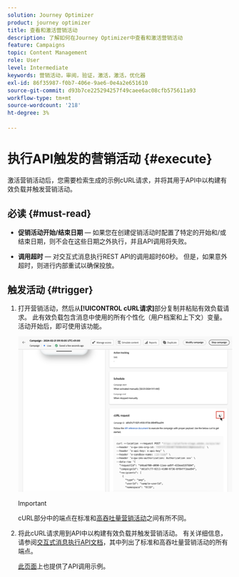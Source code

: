 ```yaml
---
solution: Journey Optimizer
product: journey optimizer
title: 查看和激活营销活动
description: 了解如何在Journey Optimizer中查看和激活营销活动
feature: Campaigns
topic: Content Management
role: User
level: Intermediate
keywords: 营销活动，审阅，验证，激活，激活，优化器
exl-id: 86f35987-f0b7-406e-9ae6-0e4a2e651610
source-git-commit: d93b7ce225294257f49caee6ac08cfb575611a93
workflow-type: tm+mt
source-wordcount: '218'
ht-degree: 3%

---
```



# 执行API触发的营销活动 {#execute}

激活营销活动后，您需要检索生成的示例cURL请求，并将其用于API中以构建有效负载并触发营销活动。

## 必读 {#must-read}

* **促销活动开始/结束日期** — 如果您在创建促销活动时配置了特定的开始和/或结束日期，则不会在这些日期之外执行，并且API调用将失败。

* **调用超时** — 对交互式消息执行REST API的调用超时60秒。 但是，如果意外超时，则进行内部重试以确保投放。

## 触发活动 {#trigger}

1. 打开营销活动，然后从&#x200B;**[!UICONTROL cURL请求]**&#x200B;部分复制并粘贴有效负载请求。 此有效负载包含消息中使用的所有个性化（用户档案和上下文）变量。 活动开始后，即可使用该功能。

   ![](assets/api-triggered-curl.png)

   >[!IMPORTANT]
   >
   >cURL部分中的端点在标准和[高吞吐量营销活动](../campaigns/api-triggered-high-throughput.md)之间有所不同。

1. 将此cURL请求用到API中以构建有效负载并触发营销活动。 有关详细信息，请参阅[交互式消息执行API文档](https://developer.adobe.com/journey-optimizer-apis/references/messaging/#tag/execution)，其中列出了标准和高吞吐量营销活动的所有端点。

   [此页面](https://developer.adobe.com/journey-optimizer-apis/references/messaging-samples/)上也提供了API调用示例。
